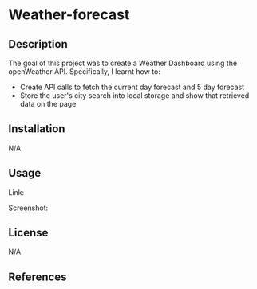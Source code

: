 # Weather-forecast

## Description
The goal of this project was to create a Weather Dashboard using the openWeather API. Specifically, I learnt how to: 

- Create API calls to fetch the current day forecast and 5 day forecast
- Store the user's city search into local storage and show that retrieved data on the page


## Installation

N/A

## Usage

Link: 

Screenshot: 


## License

N/A


## References